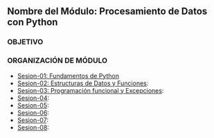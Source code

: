 ## Nombre del Módulo: Procesamiento de Datos con Python

### OBJETIVO 


### ORGANIZACIÓN DE MÓDULO 
 
 - [Sesion-01: Fundamentos de Python](Sesion-01/README.md)
 - [Sesion-02: Estructuras de Datos y Funciones](Sesion-02/README.md):  
 - [Sesion-03: Programación funcional y Excepciones](Sesion-03/README.md):  
 - [Sesion-04]():  
 - [Sesion-05]():  
 - [Sesion-06](): 
 - [Sesion-07]():  
 - [Sesion-08]():  

